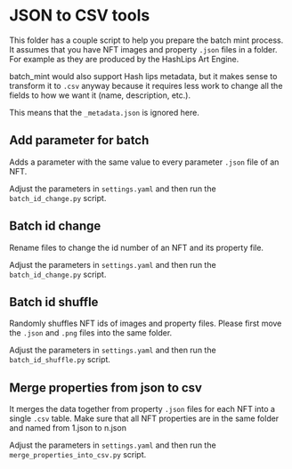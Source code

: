 # JSON to CSV tools
This folder has a couple script to help you prepare the batch mint process.
It assumes that you have NFT images and property `.json` files in a folder.
For example as they are produced by the HashLips Art Engine.

batch_mint would also support Hash lips metadata, but it makes sense to transform it to `.csv` anyway because it requires less work to change all the fields to how we want it (name, description, etc.).

This means that the `_metadata.json` is ignored here.

## Add parameter for batch
Adds a parameter with the same value to every parameter `.json` file of an NFT.

Adjust the parameters in `settings.yaml` and then run the `batch_id_change.py` script. 

## Batch id change
Rename files to change the id number of an NFT and its property file.

Adjust the parameters in `settings.yaml` and then run the `batch_id_change.py` script. 

## Batch id shuffle
Randomly shuffles NFT ids of images and property files.
Please first move the `.json` and `.png` files into the same folder.

Adjust the parameters in `settings.yaml` and then run the `batch_id_shuffle.py` script.

## Merge properties from json to csv
It merges the data together from property `.json` files for each NFT into a single `.csv` table.
Make sure that all NFT properties are in the same folder and named from 1.json to n.json

Adjust the parameters in `settings.yaml` and then run the `merge_properties_into_csv.py` script.
